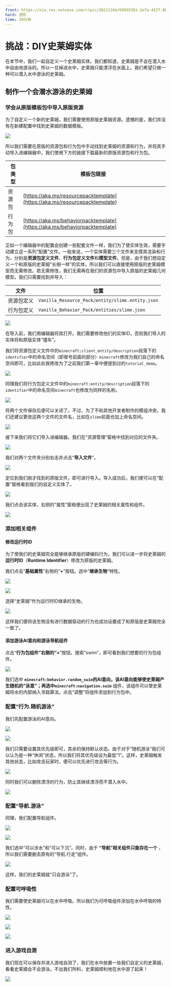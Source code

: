 ```yaml
---
front: https://nie.res.netease.com/r/pic/20211104/69055361-2e7a-452f-8b1a-f23e1262a03a.jpg
hard: 进阶
time: 20分钟
---
```


# 挑战：DIY史莱姆实体

在本节中，我们一起自定义一个史莱姆实体。我们都知道，史莱姆是不会在潜入水中自由地游泳的。所以一旦掉进水中，史莱姆只能漂浮在水面上。我们希望只做一种可以潜入水中游泳的史莱姆。

## 制作一个会潜水游泳的史莱姆

### 学会从原版模板包中导入原版资源

为了自定义一个新的史莱姆，我们需要使用原版史莱姆资源。遗憾的是，我们并没有在新建配置中找到史莱姆的数据模板。

![](./images/6.10_no_slime.png)

所以我们需要在原版的资源包和行为包中手动找到史莱姆的资源和行为，并将其手动导入进编辑器中。我们使用下方的链接下载最新的原版资源包和行为包。

| 包类型 | 模板包链接                                                   |
| ------ | ------------------------------------------------------------ |
| 资源包 | [https://aka.ms/resourcepacktemplate](https://aka.ms/resourcepacktemplate) |
| 行为包 | [https://aka.ms/behaviorpacktemplate](https://aka.ms/behaviorpacktemplate) |

正如一个编辑器中的配置会创建一些配套文件一样，我们为了使实体生效，需要手动建立这一系列“配置”文件。一般来说，一个实体需要三个文件来支撑其渲染和行为，分别是**资源包定义文件**、**行为包定义文件**和**模型文件**。但是，由于我们想自定义一个和原版的史莱姆“长相一样”的实体，所以我们可以直接使用原版的史莱姆模型而无需修改。若无需修改，我们无需再在我们的资源包中导入原版的史莱姆几何模型。我们只需要找到并导入：

| 文件       | 位置                                             |
| ---------- | ------------------------------------------------ |
| 资源包定义 | `Vanilla_Resource_Pack/entity/slime.entity.json` |
| 行为包定义 | `Vanilla_Behavior_Pack/entities/slime.json`      |

![](./images/6.10_slime_files.png)

在导入前，我们用编辑器将其打开。我们需要修改他们的实体ID，否则我们导入的实体将和原版实体“撞车”。

我们将资源包定义文件中的`minecraft:client_entity/description`段落下的`identifier`中的命名空间（即冒号前面的部分）`minecraft`修改为我们自己的命名空间即可，比如此处我修改为了之前我们第一章中便提到过的`tutorial_demo`。

![](./images/6.10_client_file.png)

同理我们将行为包定义文件中的`minecraft:entity/description`段落下的`identifier`中的命名空间`minecraft`也修改为同样的名称。

![](./images/6.10_server_file.png)

将两个文件保存后便可以关闭了。不过，为了不和其他开发者制作的模组冲突，我们还建议更改这两个文件的文件名，比如在`slime`前面也加上命名空间。

![](./images/6.10_slime_files_edited.png)

接下来我们将它们导入进编辑器。我们在“资源管理”窗格中找到对应的文件夹。

![](./images/6.10_resource_manager.png)

我们对两个文件夹分别右击并点击“**导入文件**”。

![](./images/6.10_import.png)

定位到我们刚才找到的原版文件，即可进行导入。导入成功后，我们便可以在“配置”窗格看到我们的自定义实体了。

![](./images/6.10_config.png)

我们点击该实体，右侧的“属性”窗格便出现了史莱姆的相关属性和组件。

![](./images/6.10_slime_property.png)

### 添加相关组件

#### 修改运行时ID

为了使我们的史莱姆完全能够继承原版的硬编码行为，我们可以进一步将史莱姆的**运行时ID**（**Runtime Identifier**）修改为原版的史莱姆。

我们点击“**基础属性**”右侧的“**+**”按钮。选中“**继承生物**”特性。

![](./images/6.10_base_property.png)

![](./images/6.10_runtime_id.png)

选择“史莱姆”作为运行时ID继承的生物。

![](./images/6.10_slime_runtime.png)

这样我们便将该生物没有进行数据驱动的行为也成功设置成了和原版是史莱姆完全一致了。

#### 添加游泳AI意向和游泳导航组件

点击“**行为包组件”**右侧的“**+**”按钮。搜索“swim”，即可看到我们想要的行为包组件。

![](./images/6.10_swim_components.png)

我们选中 **`minecraft:behavior.random_swim`**的AI意向，该AI意向能够使史莱姆产生随机的“泳意”；再选中**`minecraft:navigation.swim`** 组件，该组件可以使史莱姆将水的内部纳入寻路算法。点击“调整”将组件添加到行为包中。

### 配置“行为.随机游泳”

我们先配置游泳的AI意向。

![](./images/6.10_random_swim.png)

![](./images/6.10_random_swim_fields.png)

我们只需要设置其优先级即可，其余的保持默认状态。由于对于“随机游泳”我们可以认为是一种“休闲”状态，所以我们将其优先级设为最低“1”。这样，史莱姆触发其他状态，比如攻击玩家时，便可以优先进行攻击等行为。

![](./images/6.10_random_swim_priority.png)

同时我们可以删除漂浮的行为，防止其继续漂浮而不潜入水中。

![](./images/6.10_delete_float.png)

### 配置“导航.游泳”

同理，我们配置导航组件。

![](./images/6.10_nav_swim.png)

![](./images/6.10_nav_swim_fields.png)

我们选中“可以涉水”和“可以下沉”。同时，由于 **“导航”相关组件只能存在一个** ，所以我们需要删去原有的“导航.行走”组件。

![](./images/6.10_delete_nav_walk.png)

这样，我们的史莱姆就“只会游泳”了。

### 配置可呼吸性

我们需要使史莱姆可以在水中呼吸。所以我们为可呼吸组件添加在水中呼吸的特性。

![](./images/6.10_breathable.png)

![](./images/6.10_breathable_water.png)

![](./images/6.10_breathable_in_water.png)

### 进入游戏自测

我们现在可以保存并进入游戏自测了，我们在水中放置一些我们自定义的史莱姆，看看史莱姆会不会游泳。不出我们所料，史莱姆顺利地在水中游了起来！

![](./images/6.10_swim_in-game.gif)
